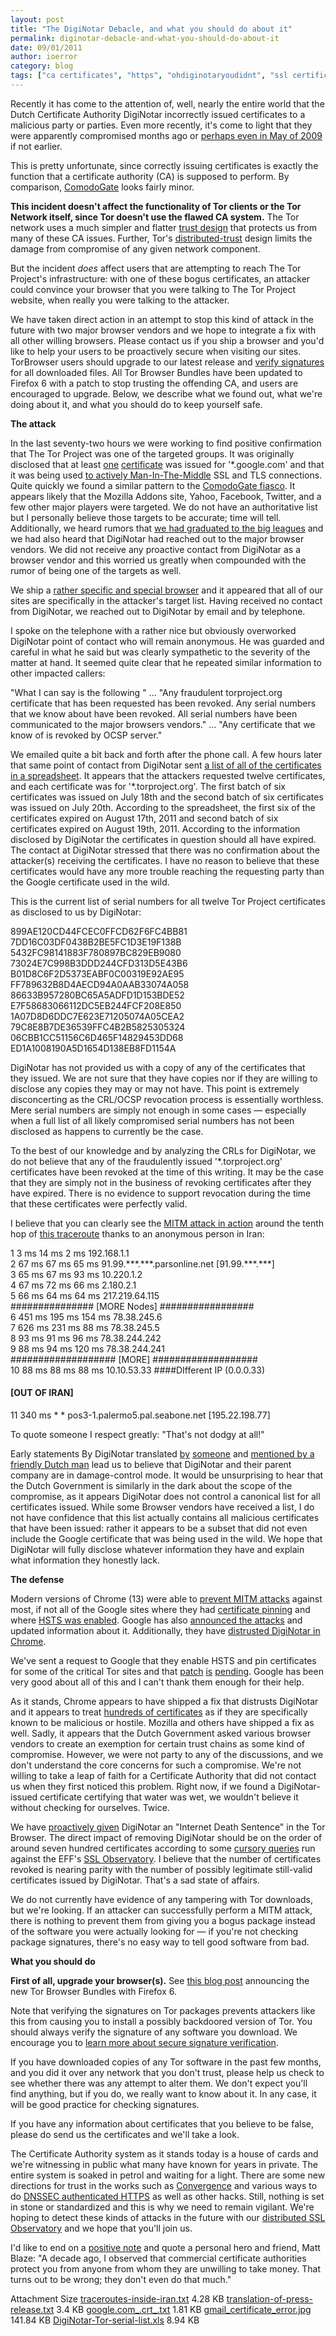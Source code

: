```yaml
---
layout: post
title: "The DigiNotar Debacle, and what you should do about it"
permalink: diginotar-debacle-and-what-you-should-do-about-it
date: 09/01/2011
author: ioerror
category: blog
tags: ["ca certificates", "https", "ohdiginotaryoudidnt", "ssl certifications", "tor client safety", "tor network safety", "tor project website"]
---
```


Recently it has come to the attention of, well, nearly the entire world that the Dutch Certificate Authority DigiNotar incorrectly issued certificates to a malicious party or parties. Even more recently, it's come to light that they were apparently compromised months ago or [perhaps even in May of 2009](http://www.f-secure.com/weblog/archives/00002228.html) if not earlier.

This is pretty unfortunate, since correctly issuing certificates is exactly the function that a certificate authority (CA) is supposed to perform. By comparison, [ComodoGate](https://blog.torproject.org/blog/detecting-certificate-authority-compromises-and-web-browser-collusion) looks fairly minor.

**This incident doesn't affect the functionality of Tor clients or the Tor Network itself, since Tor doesn't use the flawed CA system.** The Tor network uses a much simpler and flatter [trust design](https://www.torproject.org/docs/faq#KeyManagement) that protects us from many of these CA issues. Further, Tor's [distributed-trust](https://www.torproject.org/images/htw2.png) design limits the damage from compromise of any given network component.

But the incident _does_ affect users that are attempting to reach The Tor Project's infrastructure: with one of these bogus certificates, an attacker could convince your browser that you were talking to The Tor Project website, when really you were talking to the attacker.

We have taken direct action in an attempt to stop this kind of attack in the future with two major browser vendors and we hope to integrate a fix with all other willing browsers. Please contact us if you ship a browser and you'd like to help your users to be proactively secure when visiting our sites. TorBrowser users should upgrade to our latest release and [verify signatures](https://www.torproject.org/docs/verifying-signatures.html.en) for all downloaded files. All Tor Browser Bundles have been updated to Firefox 6 with a patch to stop trusting the offending CA, and users are encouraged to upgrade. Below, we describe what we found out, what we're doing about it, and what you should do to keep yourself safe.

**The attack**

In the last seventy-two hours we were working to find positive confirmation that The Tor Project was one of the targeted groups. It was originally disclosed that at least [one](http://pastebin.com/ff7Yg663) [certificate](https://blog.torproject.org/files/google.com_.crt_.txt) was issued for '\*.google.com' and that it was being used [to actively Man-In-The-Middle](https://www.google.com/support/forum/p/gmail/thread?tid=2da6158b094b225a&hl=en) SSL and TLS connections. Quite quickly we found a similar pattern to the [ComodoGate fiasco](https://blog.torproject.org/blog/detecting-certificate-authority-compromises-and-web-browser-collusion). It appears likely that the Mozilla Addons site, Yahoo, Facebook, Twitter, and a few other major players were targeted. We do not have an authoritative list but I personally believe those targets to be accurate; time will tell. Additionally, we heard rumors that [we had graduated to the big leagues](http://www.nu.nl/internet/2603449/mogelijk-nepsoftware-verspreid-naast-aftappen-gmail.html) and we had also heard that DigiNotar had reached out to the major browser vendors. We did not receive any proactive contact from DigiNotar as a browser vendor and this worried us greatly when compounded with the rumor of being one of the targets as well.

We ship a [rather specific and special browser](https://www.torproject.org/projects/torbrowser.html) and it appeared that all of our sites are specifically in the attacker's target list. Having received no contact from DigiNotar, we reached out to DigiNotar by email and by telephone.

I spoke on the telephone with a rather nice but obviously overworked DigiNotar point of contact who will remain anonymous. He was guarded and careful in what he said but was clearly sympathetic to the severity of the matter at hand. It seemed quite clear that he repeated similar information to other impacted callers:

"What I can say is the following " ... "Any fraudulent torproject.org certificate that has been requested has been revoked. Any serial numbers that we know about have been revoked. All serial numbers have been communicated to the major browsers vendors." ... "Any certificate that we know of is revoked by OCSP server."

We emailed quite a bit back and forth after the phone call. A few hours later that same point of contact from DigiNotar sent [a list of all of the certificates in a spreadsheet](https://blog.torproject.org/files/DigiNotar-Tor-serial-list.xls). It appears that the attackers requested twelve certificates, and each certificate was for '\*.torproject.org'. The first batch of six certificates was issued on July 18th and the second batch of six certificates was issued on July 20th. According to the spreadsheet, the first six of the certificates expired on August 17th, 2011 and second batch of six certificates expired on August 19th, 2011. According to the information disclosed by DigiNotar the certificates in question should all have expired. The contact at DigiNotar stressed that there was no confirmation about the attacker(s) receiving the certificates. I have no reason to believe that these certificates would have any more trouble reaching the requesting party than the Google certificate used in the wild.

This is the current list of serial numbers for all twelve Tor Project certificates as disclosed to us by DigiNotar:

899AE120CD44FCEC0FFCD62F6FC4BB81  
 7DD16C03DF0438B2BE5FC1D3E19F138B  
 5432FC98141883F780897BC829EB9080  
 73024E7C998B3DDD244CFD313D5E43B6  
 B01D8C6F2D5373EABF0C00319E92AE95  
 FF789632B8D4AECD94A0AAB33074A058  
 86633B957280BC65A5ADFD1D153BDE52  
 E7F58683066112DC5EB244FCF208E850  
 1A07D8D6DDC7E623E71205074A05CEA2  
 79C8E8B7DE36539FFC4B2B5825305324  
 06CBB1CC51156C6D465F14829453DD68  
 ED1A1008190A5D1654D138EB8FD1154A

DigiNotar has not provided us with a copy of any of the certificates that they issued. We are not sure that they have copies nor if they are willing to disclose any copies they may or may not have. This point is extremely disconcerting as the CRL/OCSP revocation process is essentially worthless. Mere serial numbers are simply not enough in some cases — especially when a full list of all likely compromised serial numbers has not been disclosed as happens to currently be the case.

To the best of our knowledge and by analyzing the CRLs for DigiNotar, we do not believe that any of the fraudulently issued '\*.torproject.org' certificates have been revoked at the time of this writing. It may be the case that they are simply not in the business of revoking certificates after they have expired. There is no evidence to support revocation during the time that these certificates were perfectly valid.

I believe that you can clearly see the [MITM attack in action](http://pastebin.com/rqwnJvn4) around the tenth hop of [this traceroute](https://blog.torproject.org/files/traceroutes-inside-iran.txt) thanks to an anonymous person in Iran:

1 3 ms 14 ms 2 ms 192.168.1.1  
 2 67 ms 67 ms 65 ms 91.99.\*\*\*.\*\*\*.parsonline.net [91.99.\*\*\*.\*\*\*]  
 3 65 ms 67 ms 93 ms 10.220.1.2  
 4 67 ms 72 ms 66 ms 2.180.2.1  
 5 66 ms 64 ms 64 ms 217.219.64.115  
############### [MORE Nodes] #################  
 6 451 ms 195 ms 154 ms 78.38.245.6  
 7 626 ms 231 ms 88 ms 78.38.245.5  
 8 93 ms 91 ms 96 ms 78.38.244.242  
 9 88 ms 94 ms 120 ms 78.38.244.241  
################### [MORE] ###################  
 10 88 ms 88 ms 88 ms 10.10.53.33 ####DIfferent IP (0.0.0.33)

#### [OUT OF IRAN] ####  
 11 340 ms \* \* pos3-1.palermo5.pal.seabone.net [195.22.198.77]

To quote someone I respect greatly: "That's not dodgy at all!"

Early statements By DigiNotar translated [by](http://pastebin.com/JTpA1tJ6) [someone](https://blog.torproject.org/files/translation-of-press-release.txt) and [mentioned by a friendly Dutch man](https://twitter.com/#!/rop_g/status/108643861697531904) lead us to believe that DigiNotar and their parent company are in damage-control mode. It would be unsurprising to hear that the Dutch Government is similarly in the dark about the scope of the compromise, as it appears DigiNotar does not control a canonical list for all certificates issued. While some Browser vendors have received a list, I do not have confidence that this list actually contains all malicious certificates that have been issued: rather it appears to be a subset that did not even include the Google certificate that was being used in the wild. We hope that DigiNotar will fully disclose whatever information they have and explain what information they honestly lack.

**The defense**

Modern versions of Chrome (13) were able to [prevent MITM attacks](https://blog.torproject.org/files/gmail_certificate_error.jpg) against most, if not all of the Google sites where they had [certificate pinning](http://www.imperialviolet.org/2011/05/04/pinning.html) and where [HSTS was enabled](https://secure.wikimedia.org/wikipedia/en/wiki/HTTP_Strict_Transport_Security). Google has also [announced the attacks](http://googleonlinesecurity.blogspot.com/2011/08/update-on-attempted-man-in-middle.html) and updated information about it. Additionally, they have [distrusted DigiNotar in Chrome](http://codereview.chromium.org/7795014).

We've sent a request to Google that they enable HSTS and pin certificates for some of the critical Tor sites and that [patch](http://codereview.chromium.org/7818002) [is](http://codereview.chromium.org/7818002/patch/1/3) [pending](http://codereview.chromium.org/7818002/patch/1/2). Google has been very good about all of this and I can't thank them enough for their help.

As it stands, Chrome appears to have shipped a fix that distrusts DigiNotar and it appears to treat [hundreds of certificates](http://codereview.chromium.org/7791032/diff/2001/net/base/x509_certificate.cc) as if they are specifically known to be malicious or hostile. Mozilla and others have shipped a fix as well. Sadly, it appears that the Dutch Government asked various browser vendors to create an exemption for certain trust chains as some kind of compromise. However, we were not party to any of the discussions, and we don't understand the core concerns for such a compromise. We're not willing to take a leap of faith for a Certificate Authority that did not contact us when they first noticed this problem. Right now, if we found a DigiNotar-issued certificate certifying that water was wet, we wouldn't believe it without checking for ourselves. Twice.

We have [proactively given](https://gitweb.torproject.org/torbrowser.git/commit/0be3b043afa0e54d207f603a3bf3716f6165caa1) DigiNotar an "Internet Death Sentence" in the Tor Browser. The direct impact of removing DigiNotar should be on the order of around seven hundred certificates according to some [cursory queries](https://twitter.com/#!/nocombat/status/108951156377661441) run against the EFF's [SSL Observatory](https://www.eff.org/observatory). I believe that the number of certificates revoked is nearing parity with the number of possibly legitimate still-valid certificates issued by DigiNotar. That's a sad state of affairs.

We do not currently have evidence of any tampering with Tor downloads, but we're looking. If an attacker can successfully perform a MITM attack, there is nothing to prevent them from giving you a bogus package instead of the software you were actually looking for — if you're not checking package signatures, there's no easy way to tell good software from bad.

**What you should do**

**First of all, upgrade your browser(s).** See [this blog post](http://blog.torproject.org/blog/new-tor-browser-bundles-4) announcing the new Tor Browser Bundles with Firefox 6.

Note that verifying the signatures on Tor packages prevents attackers like this from causing you to install a possibly backdoored version of Tor. You should always verify the signature of any software you download. We encourage you to [learn more about secure signature verification](https://www.torproject.org/docs/verifying-signatures.html.en).

If you have downloaded copies of any Tor software in the past few months, and you did it over any network that you don't trust, please help us check to see whether there was any attempt to alter them. We don't expect you'll find anything, but if you do, we really want to know about it. In any case, it will be good practice for checking signatures.

If you have any information about certificates that you believe to be false, please do send us the certificates and we'll take a look.

The Certificate Authority system as it stands today is a house of cards and we're witnessing in public what many have known for years in private. The entire system is soaked in petrol and waiting for a light. There are some new directions for trust in the works such as [Convergence](http://convergence.io/details.html) and various ways to do [DNSSEC authenticated HTTPS](http://www.imperialviolet.org/2011/06/16/dnssecchrome.html) as well as other hacks. Still, nothing is set in stone or standardized and this is why we need to remain vigilant. We're hoping to detect these kinds of attacks in the future with our [distributed SSL Observatory](https://trac.torproject.org/projects/tor/wiki/doc/HTTPSEverywhere/SSLObservatorySubmission) and we hope that you'll join us.

I'd like to end on a [positive note](http://www.crypto.com/blog/spycerts/) and quote a personal hero and friend, Matt Blaze: "A decade ago, I observed that commercial certificate authorities protect you from anyone from whom they are unwilling to take money. That turns out to be wrong; they don't even do that much."

<thead><tr>
<th>Attachment</th>
<th>Size</th> </tr></thead>
<tbody>
<tr class="odd">
<td><a href="https://blog.torproject.org/files/traceroutes-inside-iran.txt">traceroutes-inside-iran.txt</a></td>
<td>4.28 KB</td> </tr>
<tr class="even">
<td><a href="https://blog.torproject.org/files/translation-of-press-release.txt">translation-of-press-release.txt</a></td>
<td>3.4 KB</td> </tr>
<tr class="odd">
<td><a href="https://blog.torproject.org/files/google.com_.crt_.txt">google.com_.crt_.txt</a></td>
<td>1.81 KB</td> </tr>
<tr class="even">
<td><a href="https://blog.torproject.org/files/gmail_certificate_error.jpg">gmail_certificate_error.jpg</a></td>
<td>141.84 KB</td> </tr>
<tr class="odd">
<td><a href="https://blog.torproject.org/files/DigiNotar-Tor-serial-list.xls">DigiNotar-Tor-serial-list.xls</a></td>
<td>8.94 KB</td> </tr>
</tbody>

